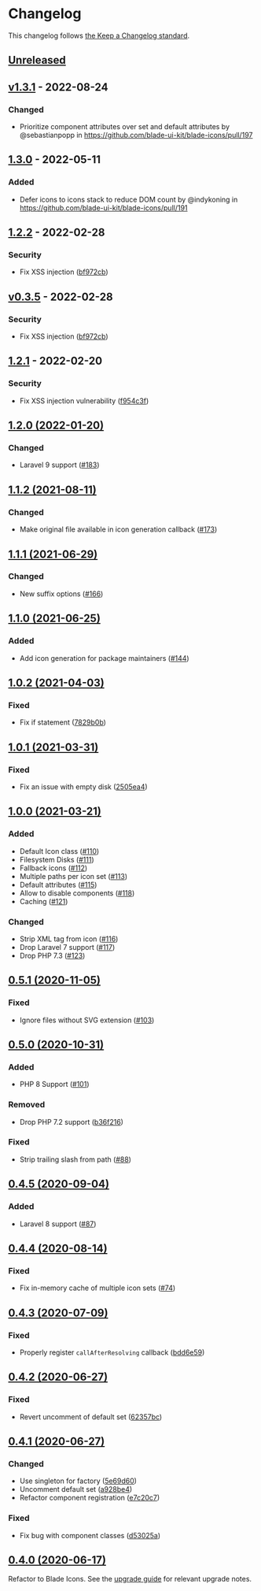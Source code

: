 # Changelog

This changelog follows [the Keep a Changelog standard](https://keepachangelog.com).

## [Unreleased](https://github.com/blade-ui-kit/blade-icons/compare/v1.3.1...1.x)

## [v1.3.1](https://github.com/blade-ui-kit/blade-icons/compare/1.3.0...v1.3.1) - 2022-08-24

### Changed

- Prioritize component attributes over set and default attributes by @sebastianpopp in https://github.com/blade-ui-kit/blade-icons/pull/197

## [1.3.0](https://github.com/blade-ui-kit/blade-icons/compare/1.2.2...1.3.0) - 2022-05-11

### Added

- Defer icons to icons stack to reduce DOM count by @indykoning in https://github.com/blade-ui-kit/blade-icons/pull/191

## [1.2.2](https://github.com/blade-ui-kit/blade-icons/compare/v0.3.5...1.2.2) - 2022-02-28

### Security

- Fix XSS injection ([bf972cb](https://github.com/blade-ui-kit/blade-icons/commit/bf972cb55ba65955a9735a0625af4928db7e3373))

## [v0.3.5](https://github.com/blade-ui-kit/blade-icons/compare/1.2.1...v0.3.5) - 2022-02-28

### Security

- Fix XSS injection ([bf972cb](https://github.com/blade-ui-kit/blade-icons/commit/bf972cb55ba65955a9735a0625af4928db7e3373))

## [1.2.1](https://github.com/blade-ui-kit/blade-icons/compare/1.2.0...1.2.1) - 2022-02-20

### Security

- Fix XSS injection vulnerability ([f954c3f](https://github.com/blade-ui-kit/blade-icons/commit/f954c3f6518f9883f2d0c534f43c3767d063ad13))

## [1.2.0 (2022-01-20)](https://github.com/blade-ui-kit/blade-icons/compare/1.1.2...1.2.0)

### Changed

- Laravel 9 support ([#183](https://github.com/blade-ui-kit/blade-icons/pull/183))

## [1.1.2 (2021-08-11)](https://github.com/blade-ui-kit/blade-icons/compare/1.1.1...1.1.2)

### Changed

- Make original file available in icon generation callback ([#173](https://github.com/blade-ui-kit/blade-icons/pull/173))

## [1.1.1 (2021-06-29)](https://github.com/blade-ui-kit/blade-icons/compare/1.1.0...1.1.1)

### Changed

- New suffix options ([#166](https://github.com/blade-ui-kit/blade-icons/pull/166))

## [1.1.0 (2021-06-25)](https://github.com/blade-ui-kit/blade-icons/compare/1.0.2...1.1.0)

### Added

- Add icon generation for package maintainers ([#144](https://github.com/blade-ui-kit/blade-icons/pull/144))

## [1.0.2 (2021-04-03)](https://github.com/blade-ui-kit/blade-icons/compare/1.0.1...1.0.2)

### Fixed

- Fix if statement ([7829b0b](https://github.com/blade-ui-kit/blade-icons/commit/7829b0b4faacd9cab1ddac8dcf48e5eb12a2b2b1))

## [1.0.1 (2021-03-31)](https://github.com/blade-ui-kit/blade-icons/compare/1.0.0...1.0.1)

### Fixed

- Fix an issue with empty disk ([2505ea4](https://github.com/blade-ui-kit/blade-icons/commit/2505ea41eccb72933497213c12e6d041add7b844))

## [1.0.0 (2021-03-21)](https://github.com/blade-ui-kit/blade-icons/compare/0.5.1...1.0.0)

### Added

- Default Icon class ([#110](https://github.com/blade-ui-kit/blade-icons/pull/110))
- Filesystem Disks ([#111](https://github.com/blade-ui-kit/blade-icons/pull/111))
- Fallback icons ([#112](https://github.com/blade-ui-kit/blade-icons/pull/112))
- Multiple paths per icon set ([#113](https://github.com/blade-ui-kit/blade-icons/pull/113))
- Default attributes ([#115](https://github.com/blade-ui-kit/blade-icons/pull/115))
- Allow to disable components ([#118](https://github.com/blade-ui-kit/blade-icons/pull/118))
- Caching ([#121](https://github.com/blade-ui-kit/blade-icons/pull/121))

### Changed

- Strip XML tag from icon ([#116](https://github.com/blade-ui-kit/blade-icons/pull/116))
- Drop Laravel 7 support ([#117](https://github.com/blade-ui-kit/blade-icons/pull/117))
- Drop PHP 7.3 ([#123](https://github.com/blade-ui-kit/blade-icons/pull/123))

## [0.5.1 (2020-11-05)](https://github.com/blade-ui-kit/blade-icons/compare/0.5.0...0.5.1)

### Fixed

- Ignore files without SVG extension ([#103](https://github.com/blade-ui-kit/blade-icons/pull/103))

## [0.5.0 (2020-10-31)](https://github.com/blade-ui-kit/blade-icons/compare/0.4.5...0.5.0)

### Added

- PHP 8 Support ([#101](https://github.com/blade-ui-kit/blade-icons/pull/101))

### Removed

- Drop PHP 7.2 support ([b36f216](https://github.com/blade-ui-kit/blade-icons/commit/b36f216c03f096cd59cc8b1ebfa41a926bfe8e78))

### Fixed

- Strip trailing slash from path ([#88](https://github.com/blade-ui-kit/blade-icons/pull/88))

## [0.4.5 (2020-09-04)](https://github.com/blade-ui-kit/blade-icons/compare/0.4.4...0.4.5)

### Added

- Laravel 8 support ([#87](https://github.com/blade-ui-kit/blade-icons/pull/87))

## [0.4.4 (2020-08-14)](https://github.com/blade-ui-kit/blade-icons/compare/0.4.3...0.4.4)

### Fixed

- Fix in-memory cache of multiple icon sets ([#74](https://github.com/blade-ui-kit/blade-icons/pull/74))

## [0.4.3 (2020-07-09)](https://github.com/blade-ui-kit/blade-icons/compare/0.4.2...0.4.3)

### Fixed

- Properly register `callAfterResolving` callback ([bdd6e59](https://github.com/blade-ui-kit/blade-icons/commit/bdd6e59980caa63865da6ce82ed2590c26790efd))

## [0.4.2 (2020-06-27)](https://github.com/blade-ui-kit/blade-icons/compare/0.4.1...0.4.2)

### Fixed

- Revert uncomment of default set ([62357bc](https://github.com/blade-ui-kit/blade-icons/commit/62357bc45cff8e78ec8cdda96581574fc85503fe))

## [0.4.1 (2020-06-27)](https://github.com/blade-ui-kit/blade-icons/compare/0.4.0...0.4.1)

### Changed

- Use singleton for factory ([5e69d60](https://github.com/blade-ui-kit/blade-icons/commit/5e69d6075e2e2a4204d172d36a6864b32f9014dc))
- Uncomment default set ([a928be4](https://github.com/blade-ui-kit/blade-icons/commit/a928be4d544e1c53ecc459c2971e3fd68f7def49))
- Refactor component registration ([e7c20c7](https://github.com/blade-ui-kit/blade-icons/commit/e7c20c730ba6bb929cbe246cfca7aea0834742af))

### Fixed

- Fix bug with component classes ([d53025a](https://github.com/blade-ui-kit/blade-icons/commit/d53025a1ad573f7c16e822aeca44e42127df463d))

## [0.4.0 (2020-06-17)](https://github.com/blade-ui-kit/blade-icons/compare/0.3.4...0.4.0)

Refactor to Blade Icons. See the [upgrade guide](https://github.com/blade-ui-kit/blade-icons/blob/main/UPGRADE.md#upgrading-from-v034-to-040) for relevant upgrade notes.

